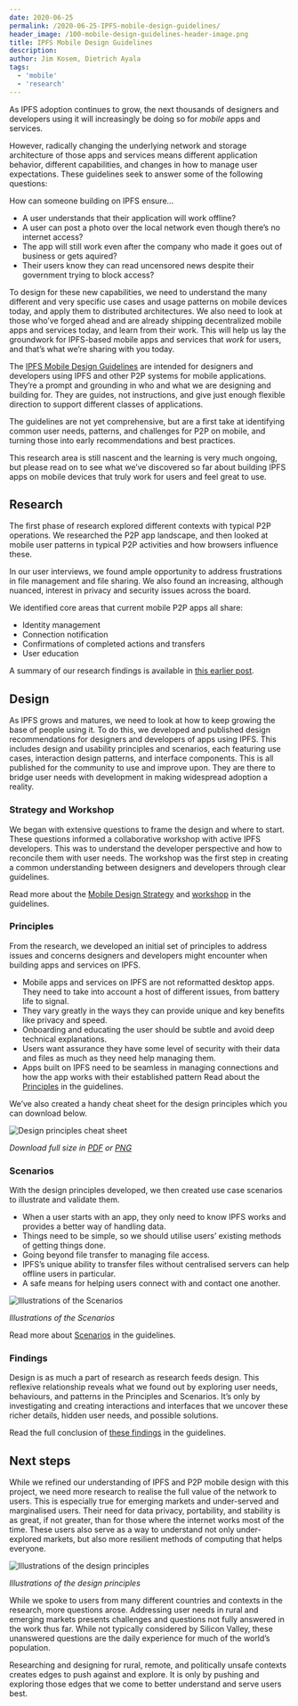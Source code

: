 ```yaml
---
date: 2020-06-25
permalink: /2020-06-25-IPFS-mobile-design-guidelines/
header_image: /100-mobile-design-guidelines-header-image.png
title: IPFS Mobile Design Guidelines
description:
author: Jim Kosem, Dietrich Ayala
tags:
  - 'mobile'
  - 'research'
---
```


As IPFS adoption continues to grow, the next thousands of designers and developers using it will increasingly be doing so for _mobile_ apps and services.

However, radically changing the underlying network and storage architecture of those apps and services means different application behavior, different capabilities, and changes in how to manage user expectations. These guidelines seek to answer some of the following questions:

How can someone building on IPFS ensure...

- A user understands that their application will work offline?
- A user can post a photo over the local network even though there’s no internet access?
- The app will still work even after the company who made it goes out of business or gets aquired?
- Their users know they can read uncensored news despite their government trying to block access?

To design for these new capabilities, we need to understand the many different and very specific use cases and usage patterns on mobile devices today, and apply them to distributed architectures. We also need to look at those who’ve forged ahead and are already shipping decentralized mobile apps and services today, and learn from their work. This will help us lay the groundwork for IPFS-based mobile apps and services that _work_ for users, and that’s what we’re sharing with you today.

The [IPFS Mobile Design Guidelines](https://protocol-labs.gitbook.io/ipfs-mobile-design-guide/) are intended for designers and developers using IPFS and other P2P systems for mobile applications. They’re a prompt and grounding in who and what we are designing and building for. They are guides, not instructions, and give just enough flexible direction to support different classes of applications.

The guidelines are not yet comprehensive, but are a first take at identifying common user needs, patterns, and challenges for P2P on mobile, and turning those into early recommendations and best practices.

This research area is still nascent and the learning is very much ongoing, but please read on to see what we’ve discovered so far about building IPFS apps on mobile devices that truly work for users and feel great to use.

## Research

The first phase of research explored different contexts with typical P2P operations. We researched the P2P app landscape, and then looked at mobile user patterns in typical P2P activities and how browsers influence these.

In our user interviews, we found ample opportunity to address frustrations in file management and file sharing. We also found an increasing, although nuanced, interest in privacy and security issues across the board.

We identified core areas that current mobile P2P apps all share:

- Identity management
- Connection notification
- Confirmations of completed actions and transfers
- User education

A summary of our research findings is available in [this earlier post](https://blog.ipfs.eth.link/2020-04-24-ipfs-mobile-design-research-findings/).

## Design

As IPFS grows and matures, we need to look at how to keep growing the base of people using it. To do this, we developed and published design recommendations for designers and developers of apps using IPFS. This includes design and usability principles and scenarios, each featuring use cases, interaction design patterns, and interface components. This is all published for the community to use and improve upon. They are there to bridge user needs with development in making widespread adoption a reality.

### Strategy and Workshop

We began with extensive questions to frame the design and where to start. These questions informed a collaborative workshop with active IPFS developers. This was to understand the developer perspective and how to reconcile them with user needs. The workshop was the first step in creating a common understanding between designers and developers through clear guidelines.

Read more about the [Mobile Design Strategy](https://protocol-labs.gitbook.io/ipfs-mobile-design-guide/design/design-strategy) and [workshop](https://protocol-labs.gitbook.io/ipfs-mobile-design-guide/design/design-workshop) in the guidelines.

### Principles

From the research, we developed an initial set of principles to address issues and concerns designers and developers might encounter when building apps and services on IPFS.

- Mobile apps and services on IPFS are not reformatted desktop apps. They need to take into account a host of different issues, from battery life to signal.
- They vary greatly in the ways they can provide unique and key benefits like privacy and speed.
- Onboarding and educating the user should be subtle and avoid deep technical explanations.
- Users want assurance they have some level of security with their data and files as much as they need help managing them.
- Apps built on IPFS need to be seamless in managing connections and how the app works with their established pattern
  Read about the [Principles](https://protocol-labs.gitbook.io/ipfs-mobile-design-guide/design/principles) in the guidelines.

We’ve also created a handy cheat sheet for the design principles which you can download below.

![Design principles cheat sheet](../assets/100-IPFS-mobile-design-guidelines-cheat-sheet-preview.png)

_Download full size in [PDF](/100-IPFS-mobile-design-guidelines-cheat-sheet.pdf) or [PNG](/100-IPFS-mobile-design-guidelines-cheat-sheet.png)_

### Scenarios

With the design principles developed, we then created use case scenarios to illustrate and validate them.

- When a user starts with an app, they only need to know IPFS works and provides a better way of handling data.
- Things need to be simple, so we should utilise users’ existing methods of getting things done.
- Going beyond file transfer to managing file access.
- IPFS’s unique ability to transfer files without centralised servers can help offline users in particular.
- A safe means for helping users connect with and contact one another.

![Illustrations of the Scenarios](../assets/100-IPFS-mobile-design-guidelines-scenarios.png)

_Illustrations of the Scenarios_

Read more about [Scenarios](https://protocol-labs.gitbook.io/ipfs-mobile-design-guide/design/scenarios) in the guidelines.

### Findings

Design is as much a part of research as research feeds design. This reflexive relationship reveals what we found out by exploring user needs, behaviours, and patterns in the Principles and Scenarios. It’s only by investigating and creating interactions and interfaces that we uncover these richer details, hidden user needs, and possible solutions.

Read the full conclusion of [these findings](https://protocol-labs.gitbook.io/ipfs-mobile-design-guide/design/findings) in the guidelines.

## Next steps

While we refined our understanding of IPFS and P2P mobile design with this project, we need more research to realise the full value of the network to users. This is especially true for emerging markets and under-served and marginalised users. Their need for data privacy, portability, and stability is as great, if not greater, than for those where the internet works most of the time. These users also serve as a way to understand not only under-explored markets, but also more resilient methods of computing that helps everyone.

![Illustrations of the design principles](../assets/100-IPFS-mobile-design-guidelines-principles.png)

_Illustrations of the design principles_

While we spoke to users from many different countries and contexts in the research, more questions arose. Addressing user needs in rural and emerging markets presents challenges and questions not fully answered in the work thus far. While not typically considered by Silicon Valley, these unanswered questions are the daily experience for much of the world’s population.

Researching and designing for rural, remote, and politically unsafe contexts creates edges to push against and explore. It is only by pushing and exploring those edges that we come to better understand and serve users best.
